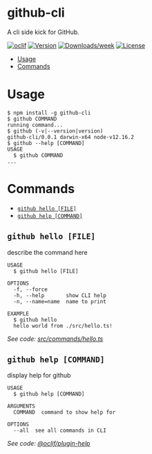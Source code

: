 github-cli
==========

A cli side kick for GitHub.

[![oclif](https://img.shields.io/badge/cli-oclif-brightgreen.svg)](https://oclif.io)
[![Version](https://img.shields.io/npm/v/github-cli.svg)](https://npmjs.org/package/github-cli)
[![Downloads/week](https://img.shields.io/npm/dw/github-cli.svg)](https://npmjs.org/package/github-cli)
[![License](https://img.shields.io/npm/l/github-cli.svg)](https://github.com/H-Fin/github-cli/blob/master/package.json)

<!-- toc -->
* [Usage](#usage)
* [Commands](#commands)
<!-- tocstop -->
# Usage
<!-- usage -->
```sh-session
$ npm install -g github-cli
$ github COMMAND
running command...
$ github (-v|--version|version)
github-cli/0.0.1 darwin-x64 node-v12.16.2
$ github --help [COMMAND]
USAGE
  $ github COMMAND
...
```
<!-- usagestop -->
# Commands
<!-- commands -->
* [`github hello [FILE]`](#github-hello-file)
* [`github help [COMMAND]`](#github-help-command)

## `github hello [FILE]`

describe the command here

```
USAGE
  $ github hello [FILE]

OPTIONS
  -f, --force
  -h, --help       show CLI help
  -n, --name=name  name to print

EXAMPLE
  $ github hello
  hello world from ./src/hello.ts!
```

_See code: [src/commands/hello.ts](https://github.com/H-Fin/github-cli/blob/v0.0.1/src/commands/hello.ts)_

## `github help [COMMAND]`

display help for github

```
USAGE
  $ github help [COMMAND]

ARGUMENTS
  COMMAND  command to show help for

OPTIONS
  --all  see all commands in CLI
```

_See code: [@oclif/plugin-help](https://github.com/oclif/plugin-help/blob/v3.2.0/src/commands/help.ts)_
<!-- commandsstop -->
